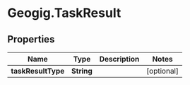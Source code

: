 # Geogig.TaskResult

## Properties
Name | Type | Description | Notes
------------ | ------------- | ------------- | -------------
**taskResultType** | **String** |  | [optional] 


